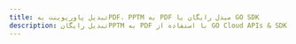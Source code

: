 ---title: تبدیل پاورپوینت بهPDF، PPTM به PDF مبدل رایگان یا GO SDKdescription: تبدیل رایگانPPTM به PDF با استفاده از GO Cloud APIs & SDK. همچنین اسناد Microsoft PowerPoint را در Cloud ایجاد، ویرایش و رندر کنید.---